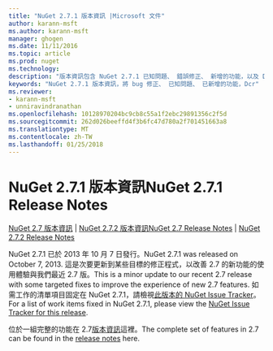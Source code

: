 ```yaml
---
title: "NuGet 2.7.1 版本資訊 |Microsoft 文件"
author: karann-msft
ms.author: karann-msft
manager: ghogen
ms.date: 11/11/2016
ms.topic: article
ms.prod: nuget
ms.technology: 
description: "版本資訊包含 NuGet 2.7.1 已知問題、 錯誤修正、 新增的功能，以及 Dcr。"
keywords: "NuGet 2.7.1 版本資訊，將 bug 修正、 已知問題、 已新增的功能，Dcr"
ms.reviewer:
- karann-msft
- unniravindranathan
ms.openlocfilehash: 10128970204bc9cb8c55a1f2ebc29891356c2f5d
ms.sourcegitcommit: 262d026beeffd4f3b6fc47d780a2f701451663a8
ms.translationtype: MT
ms.contentlocale: zh-TW
ms.lasthandoff: 01/25/2018
---
```

# <a name="nuget-271-release-notes"></a><span data-ttu-id="4575b-104">NuGet 2.7.1 版本資訊</span><span class="sxs-lookup"><span data-stu-id="4575b-104">NuGet 2.7.1 Release Notes</span></span>

<span data-ttu-id="4575b-105">[NuGet 2.7 版本資訊](../release-notes/nuget-2.7.md) | [NuGet 2.7.2 版本資訊](../release-notes/nuget-2.7.2.md)</span><span class="sxs-lookup"><span data-stu-id="4575b-105">[NuGet 2.7 Release Notes](../release-notes/nuget-2.7.md) | [NuGet 2.7.2 Release Notes](../release-notes/nuget-2.7.2.md)</span></span>

<span data-ttu-id="4575b-106">NuGet 2.7.1 已於 2013 年 10 月 7 日發行。</span><span class="sxs-lookup"><span data-stu-id="4575b-106">NuGet 2.7.1 was released on October 7, 2013.</span></span>  <span data-ttu-id="4575b-107">這是次要更新到某些目標的修正程式，以改善 2.7 的新功能的使用體驗與我們最近 2.7 版。</span><span class="sxs-lookup"><span data-stu-id="4575b-107">This is a minor update to our recent 2.7 release with some targeted fixes to improve the experience of new 2.7 features.</span></span> <span data-ttu-id="4575b-108">如需工作的清單項目固定在 NuGet 2.7.1，請檢視[此版本的 NuGet Issue Tracker](http://nuget.codeplex.com/workitem/list/advanced?keyword=&status=Closed&type=All&priority=All&release=NuGet%202.7.1&assignedTo=All&component=All&sortField=LastUpdatedDate&sortDirection=Descending&page=0)。</span><span class="sxs-lookup"><span data-stu-id="4575b-108">For a list of work items fixed in NuGet 2.7.1, please view the [NuGet Issue Tracker for this release](http://nuget.codeplex.com/workitem/list/advanced?keyword=&status=Closed&type=All&priority=All&release=NuGet%202.7.1&assignedTo=All&component=All&sortField=LastUpdatedDate&sortDirection=Descending&page=0).</span></span>

<span data-ttu-id="4575b-109">位於一組完整的功能在 2.7[版本資訊](../release-notes/nuget-2.7.md)這裡。</span><span class="sxs-lookup"><span data-stu-id="4575b-109">The complete set of features in 2.7 can be found in the [release notes](../release-notes/nuget-2.7.md) here.</span></span>
